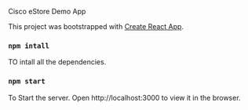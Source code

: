 Cisco eStore Demo App

This project was bootstrapped with [Create React App](https://github.com/facebook/create-react-app).

### `npm intall`
TO intall all the dependencies.

### `npm start`
To Start the server. 
Open http://localhost:3000 to view it in the browser.

